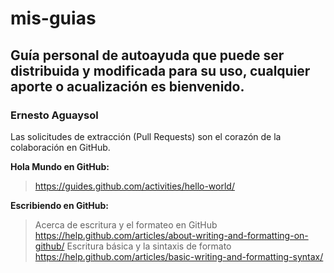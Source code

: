 # mis-guias
## Guía personal de autoayuda que puede ser distribuida y modificada para su uso, cualquier aporte o acualización es bienvenido.

### Ernesto Aguaysol

Las solicitudes de extracción (Pull Requests) son el corazón de la colaboración en GitHub.

**Hola Mundo en GitHub:** 
>https://guides.github.com/activities/hello-world/

**Escribiendo en GitHub:**

>Acerca de escritura y el formateo en GitHub https://help.github.com/articles/about-writing-and-formatting-on-github/
>Escritura básica y la sintaxis de formato https://help.github.com/articles/basic-writing-and-formatting-syntax/
